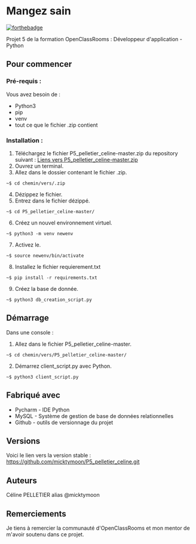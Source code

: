 # Mangez sain

[![forthebadge](https://forthebadge.com/images/badges/made-with-python.svg)](https://forthebadge.com)

Projet 5 de la formation OpenClassRooms : Développeur d'application - Python

## Pour commencer

### Pré-requis : 

Vous avez besoin de :
   * Python3
   * pip
   * venv
   * tout ce que le fichier .zip contient

### Installation : 

1. Téléchargez le fichier P5_pelletier_celine-master.zip du repository suivant : 
[Liens vers P5_pelletier_celine-master.zip](https://github.com/micktymoon/P5_pelletier_celine.git)
2. Ouvrez un terminal.
3. Allez dans le dossier contenant le fichier .zip.
```
~$ cd chemin/vers/.zip
```
4. Dézippez le fichier.
5. Entrez dans le fichier dézippé.
```
~$ cd P5_pelletier_celine-master/
```
6. Créez un nouvel environnement virtuel.
```
~$ python3 -m venv newenv
```
7. Activez le.
```
~$ source newenv/bin/activate
```
8. Installez le fichier requierement.txt
```
~$ pip install -r requirements.txt
```
9. Créez la base de donnée.
```
~$ python3 db_creation_script.py
```

## Démarrage

Dans une console :
1. Allez dans le fichier P5_pelletier_celine-master.
```
~$ cd chemin/vers/P5_pelletier_celine-master/
```
2. Démarrez client_script.py avec Python.
```
~$ python3 client_script.py
```
## Fabriqué avec

   * Pycharm - IDE Python
   * MySQL - Système de gestion de base de données relationnelles
   * Github - outils de versionnage du projet

## Versions

Voici le lien vers la version stable : 
https://github.com/micktymoon/P5_pelletier_celine.git

## Auteurs

Céline PELLETIER alias @micktymoon

## Remerciements

Je tiens à remercier la communauté d'OpenClassRooms et mon mentor de m'avoir soutenu dans ce projet.
